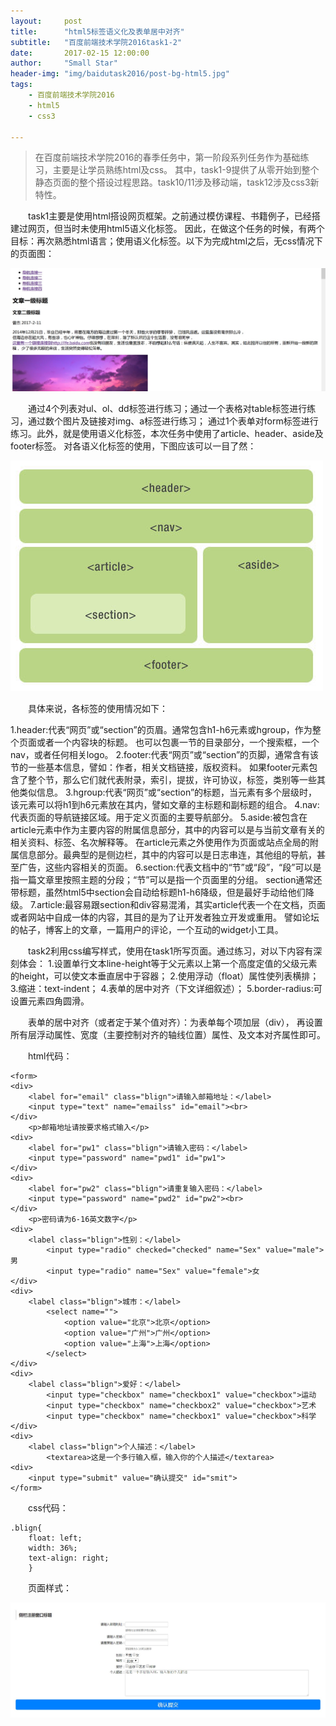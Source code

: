 ```yaml
---
layout:     post
title:      "html5标签语义化及表单居中对齐"
subtitle:   "百度前端技术学院2016task1-2"
date:       2017-02-15 12:00:00
author:     "Small Star"
header-img: "img/baidutask2016/post-bg-html5.jpg"
tags:
    - 百度前端技术学院2016
    - html5
    - css3

---
```


>在百度前端技术学院2016的春季任务中，第一阶段系列任务作为基础练习，主要是让学员熟练html及css。
其中，task1-9提供了从零开始到整个静态页面的整个搭设过程思路。task10/11涉及移动端，task12涉及css3新特性。

　　task1主要是使用html搭设网页框架。之前通过模仿课程、书籍例子，已经搭建过网页，但当时未使用html5语义化标签。
因此，在做这个任务的时候，有两个目标：再次熟悉html语言；使用语义化标签。以下为完成html之后，无css情况下的页面图：

![](/img/baidutask2016/post-task1-html1.jpg)

　　通过4个列表对ul、ol、dd标签进行练习；通过一个表格对table标签进行练习，通过数个图片及链接对img、a标签进行练习；
通过1个表单对form标签进行练习。此外，就是使用语义化标签，本次任务中使用了article、header、aside及footer标签。
对各语义化标签的使用，下图应该可以一目了然：

![](/img/baidutask2016/post-task1-html2.jpg)

　　具体来说，各标签的使用情况如下：

1.header:代表“网页”或“section”的页眉。通常包含h1-h6元素或hgroup，作为整个页面或者一个内容块的标题。
也可以包裹一节的目录部分，一个搜索框，一个nav，或者任何相关logo。
2.footer:代表“网页”或“section”的页脚，通常含有该节的一些基本信息，譬如：作者，相关文档链接，版权资料。
如果footer元素包含了整个节，那么它们就代表附录，索引，提拔，许可协议，标签，类别等一些其他类似信息。
3.hgroup:代表“网页”或“section”的标题，当元素有多个层级时，该元素可以将h1到h6元素放在其内，譬如文章的主标题和副标题的组合。
4.nav:代表页面的导航链接区域。用于定义页面的主要导航部分。
5.aside:被包含在article元素中作为主要内容的附属信息部分，其中的内容可以是与当前文章有关的相关资料、标签、名次解释等。
在article元素之外使用作为页面或站点全局的附属信息部分。最典型的是侧边栏，其中的内容可以是日志串连，其他组的导航，甚至广告，这些内容相关的页面。
6.section:代表文档中的“节”或“段”，“段”可以是指一篇文章里按照主题的分段；“节”可以是指一个页面里的分组。
section通常还带标题，虽然html5中section会自动给标题h1-h6降级，但是最好手动给他们降级。
7.article:最容易跟section和div容易混淆，其实article代表一个在文档，页面或者网站中自成一体的内容，其目的是为了让开发者独立开发或重用。
譬如论坛的帖子，博客上的文章，一篇用户的评论，一个互动的widget小工具。

　　task2利用css编写样式，使用在task1所写页面。通过练习，对以下内容有深刻体会：
1.设置单行文本line-height等于父元素以上第一个高度定值的父级元素的height，可以使文本垂直居中于容器；
2.使用浮动（float）属性使列表横排；
3.缩进：text-indent；
4.表单的居中对齐（下文详细叙述）；
5.border-radius:可设置元素四角圆滑。

　　表单的居中对齐（或者定于某个值对齐）：为表单每个项加层（div），
再设置所有层浮动属性、宽度（主要控制对齐的轴线位置）属性、及文本对齐属性即可。

　　html代码：

	<form>
	<div>
		<label for="email" class="blign">请输入邮箱地址：</label>
		<input type="text" name="emailss" id="email"><br>
	</div>
		<p>邮箱地址请按要求格式输入</p>
	<div>
		<label for="pw1" class="blign">请输入密码：</label>
		<input type="password" name="pwd1" id="pw1">
	</div>
	<div>
		<label for="pw2" class="blign">请重复输入密码：</label>
		<input type="password" name="pwd2" id="pw2"><br>
	</div>
		<p>密码请为6-16英文数字</p>
	<div>
		<label class="blign">性别：</label>
		    <input type="radio" checked="checked" name="Sex" value="male">男
		    <input type="radio" name="Sex" value="female">女
	</div>
	<div>
        <label class="blign">城市：</label>
            <select name="">
            	<option value="北京">北京</option>
            	<option value="广州">广州</option>
            	<option value="上海">上海</option>
            </select>
    </div>
    <div>
        <label class="blign">爱好：</label>
            <input type="checkbox" name="checkbox1" value="checkbox">运动
            <input type="checkbox" name="checkbox2" value="checkbox">艺术
            <input type="checkbox" name="checkbox1" value="checkbox">科学
    </div>
    <div>
        <label class="blign">个人描述：</label>
            <textarea>这是一个多行输入框，输入你的个人描述</textarea>
    <div>
        <input type="submit" value="确认提交" id="smit">    
	</form>

　　css代码：
    
	.blign{
	    float: left;
	    width: 36%;
	    text-align: right;
		}

　　页面样式：

![](/img/baidutask2016/post-task1-css.jpg)
